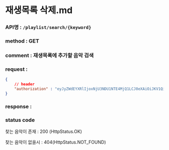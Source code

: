 # 재생목록 삭제.md
### API명 : `/playlist/search/{keyword}`

### method : GET

### comment : 재생목록에 추가할 음악 검색

### request :
~~~json
{
    // header
    "authorization" : "eyJyZWdEYXRlIjoxNjU3NDU1NTE4MjQ1LCJ0eXAiOiJKV1QiLCJhbGciOiJIUzI1NiJ9.eyJ1c2VyTnVtIjoiNDMiLCJleHAiOjE2NTc0NjYzMTh9.geNy6UmYpSO88SdiU4fRzxVQYhAOiDfSv_J_cArh2JM"
}
~~~

### response :
    


### status code
찾는 음악이 존재 : 200 (HttpStatus.OK)

찾는 음악이 없을시  : 404(HttpStatus.NOT_FOUND)

